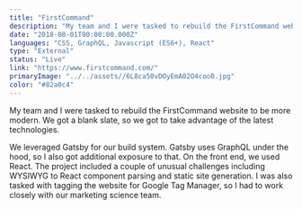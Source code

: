 ```yaml
---
title: "FirstCommand"
description: "My team and I were tasked to rebuild the FirstCommand website to be more modern. We got a blank slate, so we got to take advantage of the latest technologies."
date: "2018-08-01T00:00:00.000Z"
languages: "CSS, GraphQL, Javascript (ES6+), React"
type: "External"
status: "Live"
link: "https://www.firstcommand.com/"
primaryImage: "../../assets//6L8ca50vDOyEmA02O4coo0.jpg"
color: "#82a0c4"
---
```

My team and I were tasked to rebuild the FirstCommand website to be more modern. We got a blank slate, so we got to take advantage of the latest technologies.

We leveraged Gatsby for our build system. Gatsby uses GraphQL under the hood, so I also got additional exposure to that. On the front end, we used React. The project included a couple of unusual challenges including WYSIWYG to React component parsing and static site generation. I was also tasked with tagging the website for Google Tag Manager, so I had to work closely with our marketing science team. 
